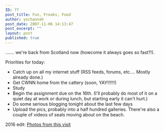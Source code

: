 ```yaml
---
ID: 77
post_title: Fun, Freaks, Food
author: yochannah
post_date: 2007-11-06 14:13:47
post_excerpt: ""
layout: post
published: true
---
```

....... we're back from Scotland now (howcome it always goes so fast?!).

Priorities for today:
<ul>
<li>Catch up on all my internet stuff (RSS feeds, forums, etc.... Mostly already done.)</li>
<li>Get CWNN home from the cattery (soon, YAY!!!!!!)</li>
<li>Study</li>
<li>Begin the assignment due on the 16th. (I'll probably do most of it on a quiet day at work or during lunch, but starting early it can't hurt.)</li>
<li>Do some serious blogging tonight about the last few days</li>
<li>Upload the pics, probably into a half hundred galleries. There're also a couple of videos of seals moving about on the beach.</li>
</ul>

2016 edit: [Photos from this visit](https://photos.google.com/share/AF1QipMzO1mzutV14IA0VDQPPKWL691Qhze1ljiShTyK3XfImZkEz__u_ZkncZ1bCR6yUA?key=bk1yWVBVVGNVeEpWS0NkMC1uZVBwYWtHSjE2RjNR)
